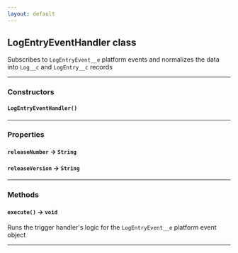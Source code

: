 ```yaml
---
layout: default
---
```

## LogEntryEventHandler class

Subscribes to `LogEntryEvent__e` platform events and normalizes the data into `Log__c` and `LogEntry__c` records

---
### Constructors
#### `LogEntryEventHandler()`
---
### Properties

#### `releaseNumber` → `String`

#### `releaseVersion` → `String`

---
### Methods
#### `execute()` → `void`

Runs the trigger handler's logic for the `LogEntryEvent__e` platform event object

---
